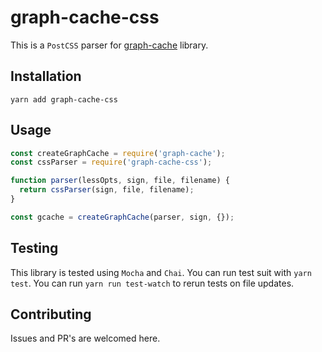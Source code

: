 # graph-cache-css

This is a ```PostCSS``` parser for [graph-cache](https://github.com/VKCOM/graph-cache) library.

## Installation

```yarn add graph-cache-css```

## Usage
```javascript
const createGraphCache = require('graph-cache');
const cssParser = require('graph-cache-css');

function parser(lessOpts, sign, file, filename) {
  return cssParser(sign, file, filename);
}

const gcache = createGraphCache(parser, sign, {});
```

## Testing

This library is tested using ```Mocha``` and ```Chai```. You can run test suit with ```yarn test```.
You can run ```yarn run test-watch``` to rerun tests on file updates.


## Contributing

Issues and PR's are welcomed here. 
